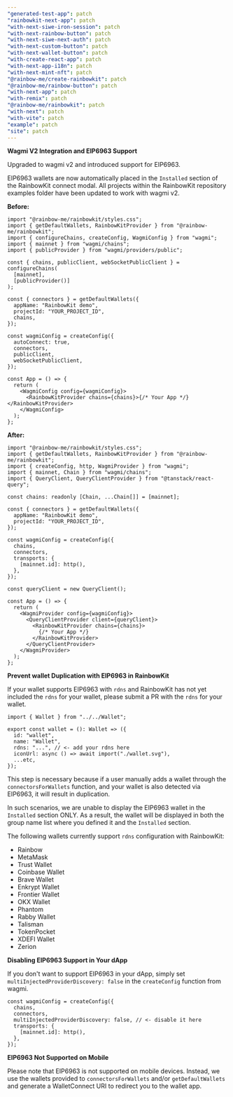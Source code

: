 ```yaml
---
"generated-test-app": patch
"rainbowkit-next-app": patch
"with-next-siwe-iron-session": patch
"with-next-rainbow-button": patch
"with-next-siwe-next-auth": patch
"with-next-custom-button": patch
"with-next-wallet-button": patch
"with-create-react-app": patch
"with-next-app-i18n": patch
"with-next-mint-nft": patch
"@rainbow-me/create-rainbowkit": patch
"@rainbow-me/rainbow-button": patch
"with-next-app": patch
"with-remix": patch
"@rainbow-me/rainbowkit": patch
"with-next": patch
"with-vite": patch
"example": patch
"site": patch
---
```


**Wagmi V2 Integration and EIP6963 Support**

Upgraded to wagmi v2 and introduced support for EIP6963. 

EIP6963 wallets are now automatically placed in the `Installed` section of the RainbowKit connect modal. All projects within the RainbowKit repository examples folder have been updated to work with wagmi v2.

**Before:**

```tsx
import "@rainbow-me/rainbowkit/styles.css";
import { getDefaultWallets, RainbowKitProvider } from "@rainbow-me/rainbowkit";
import { configureChains, createConfig, WagmiConfig } from "wagmi";
import { mainnet } from "wagmi/chains";
import { publicProvider } from "wagmi/providers/public";

const { chains, publicClient, webSocketPublicClient } = configureChains(
  [mainnet],
  [publicProvider()]
);

const { connectors } = getDefaultWallets({
  appName: "RainbowKit demo",
  projectId: "YOUR_PROJECT_ID",
  chains,
});

const wagmiConfig = createConfig({
  autoConnect: true,
  connectors,
  publicClient,
  webSocketPublicClient,
});

const App = () => {
  return (
    <WagmiConfig config={wagmiConfig}>
      <RainbowKitProvider chains={chains}>{/* Your App */}</RainbowKitProvider>
    </WagmiConfig>
  );
};
```

**After:**

```tsx
import "@rainbow-me/rainbowkit/styles.css";
import { getDefaultWallets, RainbowKitProvider } from "@rainbow-me/rainbowkit";
import { createConfig, http, WagmiProvider } from "wagmi";
import { mainnet, Chain } from "wagmi/chains";
import { QueryClient, QueryClientProvider } from "@tanstack/react-query";

const chains: readonly [Chain, ...Chain[]] = [mainnet];

const { connectors } = getDefaultWallets({
  appName: "RainbowKit demo",
  projectId: "YOUR_PROJECT_ID",
});

const wagmiConfig = createConfig({
  chains,
  connectors,
  transports: {
    [mainnet.id]: http(),
  },
});

const queryClient = new QueryClient();

const App = () => {
  return (
    <WagmiProvider config={wagmiConfig}>
      <QueryClientProvider client={queryClient}>
        <RainbowKitProvider chains={chains}>
          {/* Your App */}
        </RainbowKitProvider>
      </QueryClientProvider>
    </WagmiProvider>
  );
};
```

**Prevent wallet Duplication with EIP6963 in RainbowKit**

If your wallet supports EIP6963 with `rdns` and RainbowKit has not yet included the `rdns` for your wallet, please submit a PR with the `rdns` for your wallet.

```tsx
import { Wallet } from "../../Wallet";

export const wallet = (): Wallet => ({
  id: "wallet",
  name: "Wallet",
  rdns: "...", // <- add your rdns here
  iconUrl: async () => await import("./wallet.svg"),
  ...etc,
});
```

This step is necessary because if a user manually adds a wallet through the `connectorsForWallets` function, and your wallet is also detected via EIP6963, it will result in duplication.

In such scenarios, we are unable to display the EIP6963 wallet in the `Installed` section ONLY. As a result, the wallet will be displayed in both the group name list where you defined it and the `Installed` section.

The following wallets currently support `rdns` configuration with RainbowKit:

- Rainbow
- MetaMask
- Trust Wallet
- Coinbase Wallet
- Brave Wallet
- Enkrypt Wallet
- Frontier Wallet
- OKX Wallet
- Phantom
- Rabby Wallet
- Talisman
- TokenPocket
- XDEFI Wallet
- Zerion

**Disabling EIP6963 Support in Your dApp**

If you don't want to support EIP6963 in your dApp, simply set `multiInjectedProviderDiscovery: false` in the `createConfig` function from wagmi.

```tsx
const wagmiConfig = createConfig({
  chains,
  connectors,
  multiInjectedProviderDiscovery: false, // <- disable it here
  transports: {
    [mainnet.id]: http(),
  },
});
```

**EIP6963 Not Supported on Mobile**

Please note that EIP6963 is not supported on mobile devices. Instead, we use the wallets provided to `connectorsForWallets` and/or `getDefaultWallets` and generate a WalletConnect URI to redirect you to the wallet app.
